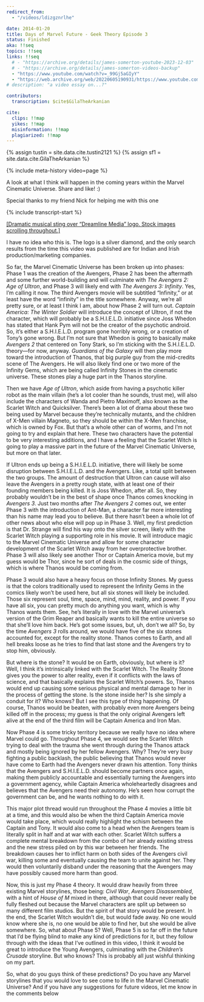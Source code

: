 ```yaml
---
redirect_from:
  - "/videos/ldizgznrlhe"

date: 2014-01-20
title: Days of Marvel Future - Geek Theory Episode 3
status: Finished
aka: !!seq
topics: !!seq
links: !!seq
  # - "https://archive.org/details/james-somerton-youtube-2023-12-03"
  # - "https://archive.org/details/james-somerton-videos-backup"
  - "https://www.youtube.com/watch?v=_99Gj5aGIyY"
  - "https://web.archive.org/web/20220605190931/https://www.youtube.com/watch?v=ldiZgzNRlHE"
# description: "a video essay on...?"

contributors:
  transcription: $cite$GilaTheArkanian

cite:
  clips: !!map
  yikes: !!map
  misinformation: !!map
  plagiarized: !!map
---
```

{% assign tustin = site.data.cite.tustin2121 %}
{% assign sf1 = site.data.cite.GilaTheArkanian %}

<compare>
{% include meta-history video=page %}
<credits class="desc">

A look at what I think will happen in the coming years within the Marvel Cinematic Universe. Share and like! :)

Special thanks to my friend Nick for helping me with this one

</credits>
</compare>

{% include transcript-start %}

<compare>
<james {% include timecode %}>

<u>[Dramatic musical sting over “Dreamline Media” logo. Stock images scrolling throughout.]</u>

</james>
<comment {% include commenter for=sf1 %}>

I have no idea who this is. The logo is a silver diamond, and the only search results from the time this video was published are for Indian and Irish production/marketing companies.

</comment>
<james {% include timecode %}>

So far, the Marvel Cinematic Universe has been broken up into phases: Phase 1 was the creation of the Avengers, Phase 2 has been the aftermath and some further world-building and will culminate with *The Avengers 2: *Age of Ultron**, and Phase 3 will likely end with *The Avengers 3: Infinity*. Yes, I’m calling it now. The third Avengers movie will be subtitled “Infinity,” or at least have the word “infinity” in the title somewhere. Anyway, we’re all pretty sure, or at least I think I am, about how Phase 2 will turn out. *Captain America: The Winter Soldier* will introduce the concept of Ultron, if not the character, which will probably be a S.H.I.E.L.D. initiative since Joss Whedon has stated that Hank Pym will not be the creator of the psychotic android. So, it’s either a S.H.I.E.L.D. program gone horribly wrong, or a creation of Tony’s gone wrong. But I’m not sure that Whedon is going to basically make *Avengers 2* that centered on Tony Stark, so I’m sticking with the S.H.I.E.L.D. theory—for now, anyway. *Guardians of the Galaxy* will then play more toward the introduction of Thanos, that big purple guy from the mid-credits scene of The Avengers. He will also likely find one or two more of the Infinity Gems, which are being called Infinity Stones in the cinematic universe. These stones play a huge part in the Thanos storyline.

</james>
<from></from>
<james {% include timecode %}>

Then we have *Age of Ultron*, which aside from having a psychotic killer robot as the main villain (he’s a lot cooler than he sounds, trust me), will also include the characters of Wanda and Pietro Maximoff, also known as the Scarlet Witch and Quicksilver. There’s been a lot of drama about these two being used by Marvel because they’re technically mutants, and the children of X-Men villain Magneto, so they should be within the X-Men franchise, which is owned by Fox. But that’s a whole other can of worms, and I’m not going to try and explain that here. These two characters have the potential to be very interesting additions, and I have a feeling that the Scarlet Witch is going to play a massive part in the future of the Marvel Cinematic Universe, but more on that later.

</james>
<from></from>
<james {% include timecode %}>

If Ultron ends up being a S.H.I.E.L.D. initiative, there will likely be some disruption between S.H.I.E.L.D. and the Avengers. Like, a total split between the two groups. The amount of destruction that Ultron can cause will also leave the Avengers in a pretty rough state, with at least one of their founding members being killed. It is Joss Whedon, after all. So, they probably wouldn’t be in the best of shape once Thanos comes knocking in *Avengers 3*. Just two months after *The Avengers 2* comes out, we enter Phase 3 with the introduction of Ant-Man, a character far more interesting than his name may lead you to believe. But there hasn’t been a whole lot of other news about who else will pop up in Phase 3. Well, my first prediction is that Dr. Strange will find his way onto the silver screen, likely with the Scarlet Witch playing a supporting role in his movie. It will introduce magic to the Marvel Cinematic Universe and allow for some character development of the Scarlet Witch away from her overprotective brother. Phase 3 will also likely see another Thor or Captain America movie, but my guess would be Thor, since he sort of deals in the cosmic side of things, which is where Thanos would be coming from.

</james>
<from></from>
<james {% include timecode %}>

Phase 3 would also have a heavy focus on those Infinity Stones. My guess is that the colors traditionally used to represent the Infinity Gems in the comics likely won’t be used here, but all six stones will likely be included. Those six represent soul, time, space, mind, mind, reality, and power. If you have all six, you can pretty much do anything you want, which is why Thanos wants them. See, he’s literally in love with the Marvel universe’s version of the Grim Reaper and basically wants to kill the entire universe so that she’ll love him back. He’s got some issues, but, uh, don’t we all? So, by the time *Avengers 3* rolls around, we would have five of the six stones accounted for, except for the reality stone. Thanos comes to Earth, and all hell breaks loose as he tries to find that last stone and the Avengers try to stop him, obviously. 

</james>
<from></from>
<james {% include timecode %}>

But where is the stone? It would be on Earth, obviously, but where is it? Well, I think it’s intrinsically linked with the Scarlet Witch. The Reality Stone gives you the power to alter reality, even if it conflicts with the laws of science, and that basically explains the Scarlet Witch’s powers. So, Thanos would end up causing some serious physical and mental damage to her in the process of getting the stone. Is the stone inside her? Is she simply a conduit for it? Who knows? But I see this type of thing happening. Of course, Thanos would be beaten, with probably even more Avengers being killed off in the process; my guess is that the only original Avengers left alive at the end of the third film will be Captain America and Iron Man.

</james>
<from></from>
<james {% include timecode %}>

Now Phase 4 is some tricky territory because we really have no idea where Marvel could go. Throughout Phase 4, we would see the Scarlet Witch trying to deal with the trauma she went through during the Thanos attack and mostly being ignored by her fellow Avengers. Why? They’re very busy fighting a public backlash, the public believing that Thanos would never have come to Earth had the Avengers never drawn his attention. Tony thinks that the Avengers and S.H.I.E.L.D. should become partners once again, making them publicly accountable and essentially turning the Avengers into a government agency, while Captain America wholeheartedly disagrees and believes that the Avengers need their autonomy. He’s seen how corrupt the government can be, and he wants nothing to do with it.

</james>
<from></from>
<james {% include timecode %}>

This major plot thread would run throughout the Phase 4 movies a little bit at a time, and this would also be when the third Captain America movie would take place, which would really highlight the schism between the Captain and Tony. It would also come to a head when the Avengers team is literally split in half and at war with each other. Scarlet Witch suffers a complete mental breakdown from the combo of her already existing stress and the new stress piled on by this war between her friends. The breakdown causes her to inflict harm on both sides of the Avengers civil war, killing some and eventually causing the team to unite against her. They would then voluntarily disband under the reasoning that the Avengers may have possibly caused more harm than good.

</james>
<from></from>
<james {% include timecode %}>

Now, this is just my Phase 4 theory. It would draw heavily from three existing Marvel storylines, those being: *Civil War*, *Avengers Disassembled*, with a hint of *House of M* mixed in there, although that could never really be fully fleshed out because the Marvel characters are split up between so many different film studios. But the spirit of that story would be present. In the end, the Scarlet Witch wouldn’t die, but would fade away. No one would know where she is, no one would be able to find her, but she would be alive somewhere. So, what about Phase 5? Well, Phase 5 is so far off in the future that I’d be flying blind to make any kind of predictions for it, but they follow through with the ideas that I’ve outlined in this video, I think it would be great to introduce the Young Avengers, culminating with the *Children’s Crusade* storyline. But who knows? This is probably all just wishful thinking on my part.

</james>
<from></from>
<james {% include timecode %}>

So, what do you guys think of these predictions? Do you have any Marvel storylines that you would love to see come to life in the Marvel Cinematic Universe? And if you have any suggestions for future videos, let me know in the comments below

</james>
<from></from>
</compare>


